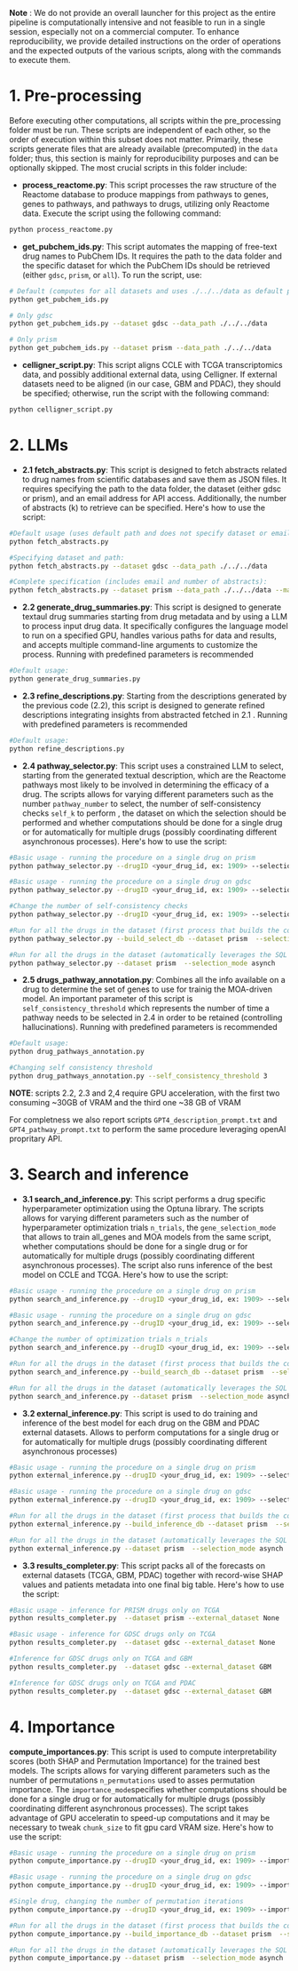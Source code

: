 **Note** : We do not provide an overall launcher for this project as the entire pipeline is computationally intensive and not feasible to run in a single session, especially not on a commercial computer. To enhance reproducibility, we provide detailed instructions on the order of operations and the expected outputs of the various scripts, along with the commands to execute them.

# 1. Pre-processing

Before executing other computations, all scripts within the pre_processing folder must be run. These scripts are independent of each other, so the order of execution within this subset does not matter. Primarily, these scripts generate files that are already available (precomputed) in the `data` folder; thus, this section is mainly for reproducibility purposes and can be optionally skipped. The most crucial scripts in this folder include:

- **process_reactome.py**: This script processes the raw structure of the Reactome database to produce mappings from pathways to genes, genes to pathways, and pathways to drugs, utilizing only Reactome data. Execute the script using the following command:

```bash
python process_reactome.py
```

- **get_pubchem_ids.py**: This script automates the mapping of free-text drug names to PubChem IDs. It requires the path to the data folder and the specific dataset for which the PubChem IDs should be retrieved (either `gdsc`, `prism`, or `all`). To run the script, use:

```bash
# Default (computes for all datasets and uses ./../../data as default path for the data folder)
python get_pubchem_ids.py

# Only gdsc
python get_pubchem_ids.py --dataset gdsc --data_path ./../../data 

# Only prism
python get_pubchem_ids.py --dataset prism --data_path ./../../data 
```

- **celligner_script.py**: This script aligns CCLE with TCGA transcriptomics data, and possibly additional external data, using Celligner. If external datasets need to be aligned (in our case, GBM and PDAC), they should be specified; otherwise, run the script with the following command:

```bash
python celligner_script.py
```

# 2. LLMs

- **2.1 fetch_abstracts.py**: This script is designed to fetch abstracts related to drug names from scientific databases and save them as JSON files. It requires specifying the path to the data folder, the dataset (either gdsc or prism), and an email address for API access. Additionally, the number of abstracts (k) to retrieve can be specified. Here's how to use the script:

```bash
#Default usage (uses default path and does not specify dataset or email):
python fetch_abstracts.py

#Specifying dataset and path:
python fetch_abstracts.py --dataset gdsc --data_path ./../../data

#Complete specification (includes email and number of abstracts):
python fetch_abstracts.py --dataset prism --data_path ./../../data --mail user@example.com --k 10
```

- **2.2 generate_drug_summaries.py**: This script is designed to generate textaul drug summaries starting from drug metadata and by using a LLM to process input drug data. It specifically configures the language model to run on a specified GPU, handles various paths for data and results, and accepts multiple command-line arguments to customize the process. Running with predefined parameters is recommended

```bash
#Default usage:
python generate_drug_summaries.py
```

- **2.3 refine_descriptions.py**: Starting from the descriptions generated by the previous code (2.2), this script is designed to generate refined descriptions integrating insights from abstracted fetched in 2.1 . Running with predefined parameters is recommended

```bash
#Default usage:
python refine_descriptions.py
```

- **2.4 pathway_selector.py**: This script uses a constrained LLM to select, starting from the generated textual description, which are the Reactome pathways most likely to be involved in determining the efficacy of a drug. The scripts allows for varying different parameters such as the number `pathway_number` to select, the number of self-consistency checks `self_k` to perform , the dataset on which the selection should be performed and whether computations should be done for a single drug or for automatically for multiple drugs (possibly coordinating different asynchronous processes). Here's how to use the script:

```bash
#Basic usage - running the procedure on a single drug on prism
python pathway_selector.py --drugID <your_drug_id, ex: 1909> --selection_mode single_drug --dataset prism #prism default dataset

#Basic usage - running the procedure on a single drug on gdsc
python pathway_selector.py --drugID <your_drug_id, ex: 1909> --selection_mode single_drug --dataset gdsc

#Change the number of self-consistency checks
python pathway_selector.py --drugID <your_drug_id, ex: 1909> --selection_mode single_drug --self_k 3 #default is 5

#Run for all the drugs in the dataset (first process that builds the coordination SQAlchemy object)
python pathway_selector.py --build_select_db --dataset prism  --selection_mode asynch

#Run for all the drugs in the dataset (automatically leverages the SQL object created by the command above)
python pathway_selector.py --dataset prism  --selection_mode asynch
```

- **2.5 drugs_pathway_annotation.py**: Combines all the info available on a drug to determine the set of genes to use for trainig the MOA-driven model. An important parameter of this script is `self_consistency_threshold` which represents the number of time a pathway needs to be selected in 2.4 in order to be retained (controlling hallucinations). Running with predefined parameters is recommended

```bash
#Default usage:
python drug_pathways_annotation.py

#Changing self consistency threshold
python drug_pathways_annotation.py --self_consistency_threshold 3
```

**NOTE**: scripts 2.2, 2.3 and 2,4 require GPU acceleration, with the first two consuming ~30GB of VRAM and the third one ~38 GB of VRAM

For completness we also report scripts `GPT4_description_prompt.txt` and `GPT4_pathway_prompt.txt` to perform the same procedure leveraging openAI propritary API.


# 3. Search and inference

- **3.1 search_and_inference.py**: This script performs a drug specific hyperparameter optimization using the Optuna library. The scripts allows for varying different parameters such as the number of hyperparameter optimization trials `n_trials`, the `gene_selection_mode` that allows to train all_genes and MOA models from the same script, whether computations should be done for a single drug or for automatically for multiple drugs (possibly coordinating different asynchronous processes). The script also runs inference of the best model on CCLE and TCGA. Here's how to use the script:

```bash
#Basic usage - running the procedure on a single drug on prism
python search_and_inference.py --drugID <your_drug_id, ex: 1909> --selection_mode single_drug --dataset prism #prism default dataset

#Basic usage - running the procedure on a single drug on gdsc
python search_and_inference.py --drugID <your_drug_id, ex: 1909> --selection_mode single_drug --dataset gdsc

#Change the number of optimization trials n_trials
python search_and_inference.py --drugID <your_drug_id, ex: 1909> --selection_mode single_drug --n_trials 100 #default is 300

#Run for all the drugs in the dataset (first process that builds the coordination SQAlchemy object)
python search_and_inference.py --build_search_db --dataset prism  --selection_mode asynch

#Run for all the drugs in the dataset (automatically leverages the SQL object created by the command above)
python search_and_inference.py --dataset prism  --selection_mode asynch
```

- **3.2 external_inference.py**: This script is used to do training and inference of the best model for each drug on the GBM and PDAC external datasets. Allows to perform computations for a single drug or for automatically for multiple drugs (possibly coordinating different asynchronous processes)

```bash
#Basic usage - running the procedure on a single drug on prism
python external_inference.py --drugID <your_drug_id, ex: 1909> --selection_mode single_drug --dataset prism #prism default dataset

#Basic usage - running the procedure on a single drug on gdsc
python external_inference.py --drugID <your_drug_id, ex: 1909> --selection_mode single_drug --dataset gdsc

#Run for all the drugs in the dataset (first process that builds the coordination SQAlchemy object)
python external_inference.py --build_inference_db --dataset prism  --selection_mode asynch

#Run for all the drugs in the dataset (automatically leverages the SQL object created by the command above)
python external_inference.py --dataset prism  --selection_mode asynch
```

- **3.3 results_completer.py**: This script packs all of the forecasts on external datasets (TCGA, GBM, PDAC) together with record-wise SHAP values and patients metadata into one final big table. Here's how to use the script:

```bash
#Basic usage - inference for PRISM drugs only on TCGA
python results_completer.py  --dataset prism --external_dataset None

#Basic usage - inference for GDSC drugs only on TCGA
python results_completer.py  --dataset gdsc --external_dataset None

#Inference for GDSC drugs only on TCGA and GBM
python results_completer.py  --dataset gdsc --external_dataset GBM

#Inference for GDSC drugs only on TCGA and PDAC
python results_completer.py  --dataset gdsc --external_dataset GBM
```

# 4. Importance

**compute_importances.py**:  This script is used to compute interpretability scores (both SHAP and Permutation Importance) for the trained best models. The scripts allows for varying different parameters such as the number of permutations `n_permutations` used to asses permutation importance. The `importance_mode`specifies whether computations should be done for a single drug or for automatically for multiple drugs (possibly coordinating different asynchronous processes). The script takes advantage of GPU acceleratin to speed-up computations and it may be necessary to tweak `chunk_size` to fit gpu card VRAM size. Here's how to use the script:

```bash
#Basic usage - running the procedure on a single drug on prism
python compute_importance.py --drugID <your_drug_id, ex: 1909> --importance_mode single_drug --dataset prism 

#Basic usage - running the procedure on a single drug on gdsc
python compute_importance.py --drugID <your_drug_id, ex: 1909> --importance_mode single_drug --dataset prism 

#Single drug, changing the number of permutation iterations
python compute_importance.py --drugID <your_drug_id, ex: 1909> --importance_mode single_drug --dataset prism --n_permutations 10

#Run for all the drugs in the dataset (first process that builds the coordination SQAlchemy object)
python compute_importance.py --build_importance_db --dataset prism  --selection_mode asynch

#Run for all the drugs in the dataset (automatically leverages the SQL object created by the command above)
python compute_importance.py --dataset prism  --selection_mode asynch